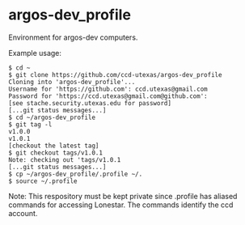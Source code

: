 argos-dev_profile
==================

Environment for argos-dev computers.

Example usage:
```
$ cd ~
$ git clone https://github.com/ccd-utexas/argos-dev_profile
Cloning into 'argos-dev_profile'...
Username for 'https://github.com': ccd.utexas@gmail.com
Password for 'https://ccd.utexas@gmail.com@github.com':
[see stache.security.utexas.edu for password]
[...git status messages...]
$ cd ~/argos-dev_profile
$ git tag -l
v1.0.0
v1.0.1
[checkout the latest tag]
$ git checkout tags/v1.0.1
Note: checking out 'tags/v1.0.1
[...git status messages...]
$ cp ~/argos-dev_profile/.profile ~/.
$ source ~/.profile
```

Note: This respository must be kept private since .profile has aliased commands for accessing Lonestar. The commands identify the ccd account.
